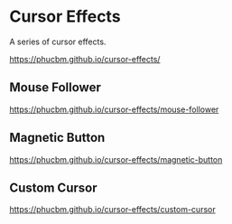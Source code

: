 # Cursor Effects

A series of cursor effects.

https://phucbm.github.io/cursor-effects/

## Mouse Follower

https://phucbm.github.io/cursor-effects/mouse-follower

## Magnetic Button

https://phucbm.github.io/cursor-effects/magnetic-button

## Custom Cursor

https://phucbm.github.io/cursor-effects/custom-cursor